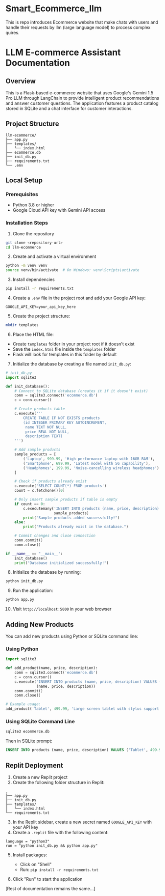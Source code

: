 # Smart_Ecommerce_llm
This is repo introduces Ecommerce website that make chats with users and handle their requests by llm (large language model) to process complex quires.
# LLM E-commerce Assistant Documentation

## Overview
This is a Flask-based e-commerce website that uses Google's Gemini 1.5 Pro LLM through LangChain to provide intelligent product recommendations and answer customer questions. The application features a product catalog stored in SQLite and a chat interface for customer interactions.

## Project Structure
```
llm-ecommerce/
├── app.py
├── templates/
│   └── index.html
├── ecommerce.db
├── init_db.py
├── requirements.txt
└── .env
```

## Local Setup

### Prerequisites
- Python 3.8 or higher
- Google Cloud API key with Gemini API access

### Installation Steps
1. Clone the repository
```bash
git clone <repository-url>
cd llm-ecommerce
```

2. Create and activate a virtual environment
```bash
python -m venv venv
source venv/bin/activate  # On Windows: venv\Scripts\activate
```

3. Install dependencies
```bash
pip install -r requirements.txt
```

4. Create a `.env` file in the project root and add your Google API key:
```
GOOGLE_API_KEY=your_api_key_here
```

5. Create the project structure:
```bash
mkdir templates
```

6. Place the HTML file:
- Create `templates` folder in your project root if it doesn't exist
- Save the `index.html` file inside the `templates` folder
- Flask will look for templates in this folder by default

7. Initialize the database by creating a file named `init_db.py`:
```python
# init_db.py
import sqlite3

def init_database():
    # Connect to SQLite database (creates it if it doesn't exist)
    conn = sqlite3.connect('ecommerce.db')
    c = conn.cursor()

    # Create products table
    c.execute('''
        CREATE TABLE IF NOT EXISTS products
        (id INTEGER PRIMARY KEY AUTOINCREMENT,
         name TEXT NOT NULL,
         price REAL NOT NULL,
         description TEXT)
    ''')

    # Add sample products
    sample_products = [
        ('Laptop', 999.99, 'High-performance laptop with 16GB RAM'),
        ('Smartphone', 699.99, 'Latest model with 5G capability'),
        ('Headphones', 199.99, 'Noise-cancelling wireless headphones')
    ]

    # Check if products already exist
    c.execute('SELECT COUNT(*) FROM products')
    count = c.fetchone()[0]

    # Only insert sample products if table is empty
    if count == 0:
        c.executemany('INSERT INTO products (name, price, description) VALUES (?, ?, ?)', 
                      sample_products)
        print("Sample products added successfully!")
    else:
        print("Products already exist in the database.")

    # Commit changes and close connection
    conn.commit()
    conn.close()

if __name__ == "__main__":
    init_database()
    print("Database initialized successfully!")
```

8. Initialize the database by running:
```bash
python init_db.py
```

9. Run the application:
```bash
python app.py
```

10. Visit `http://localhost:5000` in your web browser

## Adding New Products
You can add new products using Python or SQLite command line:

### Using Python
```python
import sqlite3

def add_product(name, price, description):
    conn = sqlite3.connect('ecommerce.db')
    c = conn.cursor()
    c.execute('INSERT INTO products (name, price, description) VALUES (?, ?, ?)',
              (name, price, description))
    conn.commit()
    conn.close()

# Example usage:
add_product('Tablet', 499.99, 'Large screen tablet with stylus support')
```

### Using SQLite Command Line
```bash
sqlite3 ecommerce.db
```
Then in SQLite prompt:
```sql
INSERT INTO products (name, price, description) VALUES ('Tablet', 499.99, 'Large screen tablet with stylus support');
```

## Replit Deployment

1. Create a new Replit project
2. Create the following folder structure in Replit:
```
.
├── app.py
├── init_db.py
├── templates/
│   └── index.html
└── requirements.txt
```

3. In the Replit sidebar, create a new secret named `GOOGLE_API_KEY` with your API key
4. Create a `.replit` file with the following content:
```
language = "python3"
run = "python init_db.py && python app.py"
```

5. Install packages:
   - Click on "Shell"
   - Run: `pip install -r requirements.txt`

6. Click "Run" to start the application

[Rest of documentation remains the same...]
